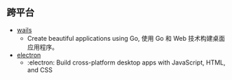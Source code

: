 ## 跨平台

- [wails](https://github.com/wailsapp/wails)
    - Create beautiful applications using Go, 使用 Go 和 Web 技术构建桌面应用程序。
- [electron](https://github.com/electron/electron)
    - :electron: Build cross-platform desktop apps with JavaScript, HTML, and CSS

